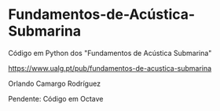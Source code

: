 # Fundamentos-de-Acústica-Submarina
Código em Python dos "Fundamentos de Acústica Submarina"

https://www.ualg.pt/pub/fundamentos-de-acustica-submarina

Orlando Camargo Rodríguez 

Pendente: Código em Octave 

